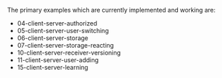 
The primary examples which are currently implemented and working are:

- 04-client-server-authorized
- 05-client-server-user-switching
- 06-client-server-storage
- 07-client-server-storage-reacting
- 10-client-server-receiver-versioning
- 11-client-server-user-adding
- 15-client-server-learning
